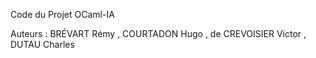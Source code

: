 Code du Projet OCaml-IA

Auteurs : BRÉVART Rémy , COURTADON Hugo , de CREVOISIER Victor , DUTAU Charles
